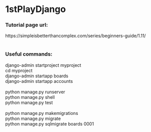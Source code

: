 # 1stPlayDjango
<h3>Tutorial page url:<br></h3>
https://simpleisbetterthancomplex.com/series/beginners-guide/1.11/
<br>
<br>
<h3>Useful commands:<br></h3>
django-admin startproject myproject <br>
cd myproject <br>
django-admin startapp boards <br>
django-admin startapp accounts <br>
<br>
python manage.py runserver <br>
python manage.py shell <br>
python manage.py test <br>
<br>
python manage.py makemigrations <br>
python manage.py migrate <br>
python manage.py sqlmigrate boards 0001 <br>
